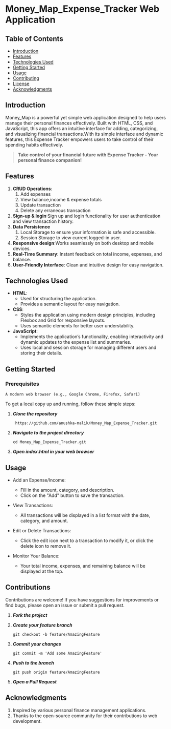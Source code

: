 # Money_Map_Expense_Tracker Web Application


## Table of Contents

- [Introduction](#introduction)
- [Features](#features)
- [Technologies Used](#technologies-used)
- [Getting Started](#getting-started)
- [Usage](#usage)
- [Contributing](#contributing)
- [License](#license)
- [Acknowledgments](#acknowledgments)

## Introduction
Money_Map is a powerful yet simple web application designed to help users manage their personal finances effectively. Built with HTML, CSS, and JavaScript, this app offers an intuitive interface for adding, categorizing, and visualizing financial transactions.With its simple interface and dynamic features, this Expense Tracker empowers users to take control of their spending habits effectively.

 > **Take control of your financial future with Expense Tracker - Your personal finance companion!**

## Features
1. **CRUD Operations**:
   1.  Add expenses
   2.  View balance,income & expense totals
   3.  Update transaction
   4.  Delete any erraneous transaction
2. **Sign-up & login**:Sign up and login functionality for user authentication and view transaction history.
3. **Data Persistence**
    1. Local Storage to ensure your information is safe and accessible.
    2. Session Storage to view current logged-in user.
4. **Responsive design**:Works seamlessly on both desktop and mobile devices.
5. **Real-Time Summary**: Instant feedback on total income, expenses, and balance.
6. **User-Friendly Interface**: Clean and intuitive design for easy navigation.

## Technologies Used
- **HTML**:
   *  Used for structuring the application.
   *   Provides a semantic layout for easy navigation.
- **CSS**:
   *  Styles the application using modern design principles, including Flexbox and Grid for responsive layouts.
   *  Uses semantic elements for better user understability.
- **JavaScript**:
   * Implements the application’s functionality, enabling interactivity and dynamic updates 
      to the expense list and summaries.
   * Uses local and session storage for managing different users and storing their details.

## Getting Started

### Prerequisites
```
A modern web browser (e.g., Google Chrome, Firefox, Safari)
```

To get a local copy up and running, follow these simple steps:

1. ***Clone the repository***
   ```
    https://github.com/anushka-malik/Money_Map_Expense_Tracker.git
   ```
2. ***Navigate to the project directory***
    ```
    cd Money_Map_Expense_Tracker.git
    ```
3. ***Open index.html in your web browser***

## Usage
- Add an Expense/Income:
   * Fill in the amount, category, and description.
   * Click on the "Add" button to save the transaction.

- View Transactions:
   * All transactions will be displayed in a list format with the date, category, and amount.

- Edit or Delete Transactions:
   *  Click the edit icon next to a transaction to modify it, or click the delete icon to 
      remove it.
- Monitor Your Balance:
   *  Your total income, expenses, and remaining balance will be displayed at the top.


## Contributions
Contributions are welcome! If you have suggestions for improvements or find bugs, please open an issue or submit a pull request.

1. ***Fork the project***
 
2. ***Create your feature branch***
   ```
   git checkout -b feature/AmazingFeature
   ```
3. ***Commit your changes***
   ```
   git commit -m 'Add some AmazingFeature'
   ```
4. ***Push to the branch***
    ```
    git push origin feature/AmazingFeature
    ```
5. ***Open a Pull Request***

## Acknowledgments
1. Inspired by various personal finance management applications.
2. Thanks to the open-source community for their contributions to web development. 




